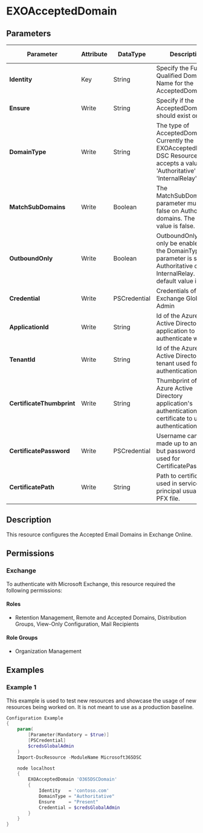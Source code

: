 ﻿# EXOAcceptedDomain

## Parameters

| Parameter | Attribute | DataType | Description | Allowed Values |
| --- | --- | --- | --- | --- |
| **Identity** | Key | String | Specify the Fully Qualified Domain Name for the AcceptedDomain. | |
| **Ensure** | Write | String | Specify if the AcceptedDomain should exist or not. | `Present`, `Absent` |
| **DomainType** | Write | String | The type of AcceptedDomain.  Currently the EXOAcceptedDomain DSC Resource accepts a value of 'Authoritative' and 'InternalRelay'. | `Authoritative`, `InternalRelay` |
| **MatchSubDomains** | Write | Boolean | The MatchSubDomains parameter must be false on Authoritative domains. The default value is false. | |
| **OutboundOnly** | Write | Boolean | OutboundOnly can only be enabled if the DomainType parameter is set to Authoritative or InternalRelay. The default value is false. | |
| **Credential** | Write | PSCredential | Credentials of the Exchange Global Admin | |
| **ApplicationId** | Write | String | Id of the Azure Active Directory application to authenticate with. | |
| **TenantId** | Write | String | Id of the Azure Active Directory tenant used for authentication. | |
| **CertificateThumbprint** | Write | String | Thumbprint of the Azure Active Directory application's authentication certificate to use for authentication. | |
| **CertificatePassword** | Write | PSCredential | Username can be made up to anything but password will be used for CertificatePassword | |
| **CertificatePath** | Write | String | Path to certificate used in service principal usually a PFX file. | |

## Description

This resource configures the Accepted Email Domains in Exchange Online.

## Permissions

### Exchange

To authenticate with Microsoft Exchange, this resource required the following permissions:

#### Roles

- Retention Management, Remote and Accepted Domains, Distribution Groups, View-Only Configuration, Mail Recipients

#### Role Groups

- Organization Management

## Examples

### Example 1

This example is used to test new resources and showcase the usage of new resources being worked on.
It is not meant to use as a production baseline.

```powershell
Configuration Example
{
    param(
        [Parameter(Mandatory = $true)]
        [PSCredential]
        $credsGlobalAdmin
    )
    Import-DscResource -ModuleName Microsoft365DSC

    node localhost
    {
        EXOAcceptedDomain 'O365DSCDomain'
        {
            Identity   = 'contoso.com'
            DomainType = "Authoritative"
            Ensure     = "Present"
            Credential = $credsGlobalAdmin
        }
    }
}
```

